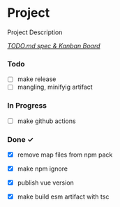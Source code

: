 # Project

Project Description

<em>[TODO.md spec & Kanban Board](https://bit.ly/3fCwKfM)</em>

### Todo

- [ ] make release  
- [ ] mangling, minifyig artifact  

### In Progress

- [ ] make github actions  

### Done ✓

- [x] remove map files from npm pack  
- [x] make npm ignore  
- [x] publish vue version  
- [x] make build esm artifact with tsc  

